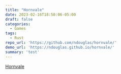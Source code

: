 ```yaml
---
title: "Hornvale"
date: 2023-02-16T18:50:06-05:00
draft: false
categories:
  - Games
tags:
  - Rust
repo_url: 'https://github.com/ndouglas/hornvale/'
demo_url: 'https://ndouglas.github.io/hornvale/'
summary: 'test'
---
```


[Hornvale](https://github.com/ndouglas/hornvale/)
